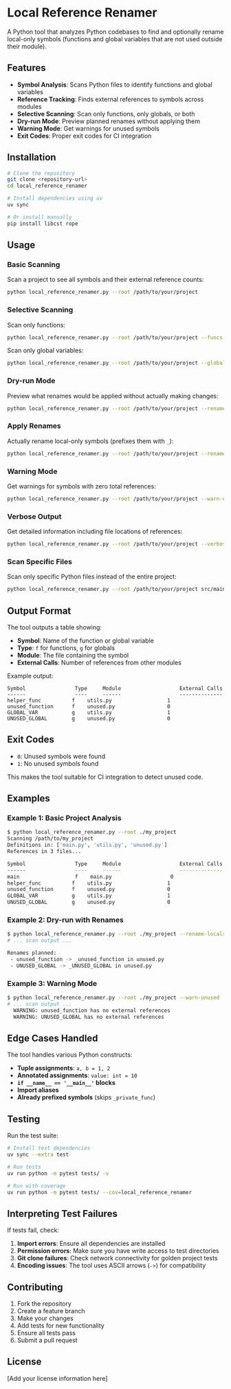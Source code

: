 # Local Reference Renamer

A Python tool that analyzes Python codebases to find and optionally rename local-only symbols (functions and global variables that are not used outside their module).

## Features

- **Symbol Analysis**: Scans Python files to identify functions and global variables
- **Reference Tracking**: Finds external references to symbols across modules
- **Selective Scanning**: Scan only functions, only globals, or both
- **Dry-run Mode**: Preview planned renames without applying them
- **Warning Mode**: Get warnings for unused symbols
- **Exit Codes**: Proper exit codes for CI integration

## Installation

```bash
# Clone the repository
git clone <repository-url>
cd local_reference_renamer

# Install dependencies using uv
uv sync

# Or install manually
pip install libcst rope
```

## Usage

### Basic Scanning

Scan a project to see all symbols and their external reference counts:

```bash
python local_reference_renamer.py --root /path/to/your/project
```

### Selective Scanning

Scan only functions:
```bash
python local_reference_renamer.py --root /path/to/your/project --funcs
```

Scan only global variables:
```bash
python local_reference_renamer.py --root /path/to/your/project --globals
```

### Dry-run Mode

Preview what renames would be applied without actually making changes:

```bash
python local_reference_renamer.py --root /path/to/your/project --rename-locals --dry-run
```

### Apply Renames

Actually rename local-only symbols (prefixes them with `_`):

```bash
python local_reference_renamer.py --root /path/to/your/project --rename-locals
```

### Warning Mode

Get warnings for symbols with zero total references:

```bash
python local_reference_renamer.py --root /path/to/your/project --warn-unused
```

### Verbose Output

Get detailed information including file locations of references:

```bash
python local_reference_renamer.py --root /path/to/your/project --verbose
```

### Scan Specific Files

Scan only specific Python files instead of the entire project:

```bash
python local_reference_renamer.py --root /path/to/your/project src/main.py src/utils.py
```

## Output Format

The tool outputs a table showing:
- **Symbol**: Name of the function or global variable
- **Type**: `f` for functions, `g` for globals
- **Module**: The file containing the symbol
- **External Calls**: Number of references from other modules

Example output:
```
Symbol                Type     Module                   External Calls
------                ----     ------                   --------------
helper_func          f    utils.py                  1
unused_function      f    unused.py                 0
GLOBAL_VAR           g    utils.py                  1
UNUSED_GLOBAL        g    unused.py                 0
```

## Exit Codes

- `0`: Unused symbols were found
- `1`: No unused symbols found

This makes the tool suitable for CI integration to detect unused code.

## Examples

### Example 1: Basic Project Analysis

```bash
$ python local_reference_renamer.py --root ./my_project
Scanning /path/to/my_project
Definitions in: ['main.py', 'utils.py', 'unused.py']
References in 3 files...

Symbol                Type     Module                   External Calls
------                ----     ------                   --------------
main                  f    main.py                   0
helper_func          f    utils.py                  1
unused_function      f    unused.py                 0
GLOBAL_VAR           g    utils.py                  1
UNUSED_GLOBAL        g    unused.py                 0
```

### Example 2: Dry-run with Renames

```bash
$ python local_reference_renamer.py --root ./my_project --rename-locals --dry-run
# ... scan output ...

Renames planned:
 - unused_function -> _unused_function in unused.py
 - UNUSED_GLOBAL -> _UNUSED_GLOBAL in unused.py
```

### Example 3: Warning Mode

```bash
$ python local_reference_renamer.py --root ./my_project --warn-unused
# ... scan output ...
  WARNING: unused_function has no external references
  WARNING: UNUSED_GLOBAL has no external references
```

## Edge Cases Handled

The tool handles various Python constructs:

- **Tuple assignments**: `a, b = 1, 2`
- **Annotated assignments**: `value: int = 10`
- **`if __name__ == '__main__'` blocks**
- **Import aliases**
- **Already prefixed symbols** (skips `_private_func`)

## Testing

Run the test suite:

```bash
# Install test dependencies
uv sync --extra test

# Run tests
uv run python -m pytest tests/ -v

# Run with coverage
uv run python -m pytest tests/ --cov=local_reference_renamer
```

## Interpreting Test Failures

If tests fail, check:

1. **Import errors**: Ensure all dependencies are installed
2. **Permission errors**: Make sure you have write access to test directories
3. **Git clone failures**: Check network connectivity for golden project tests
4. **Encoding issues**: The tool uses ASCII arrows (`->`) for compatibility

## Contributing

1. Fork the repository
2. Create a feature branch
3. Make your changes
4. Add tests for new functionality
5. Ensure all tests pass
6. Submit a pull request

## License

[Add your license information here]
